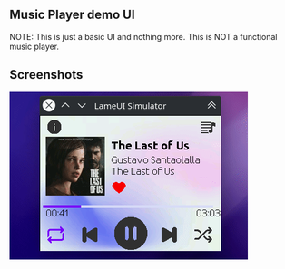 ## Music Player demo UI

NOTE: This is just a basic UI and nothing more. This is NOT a functional music player.

## Screenshots

![Screen shot](../../screenshots/LameUI2_music_player_demo.gif)